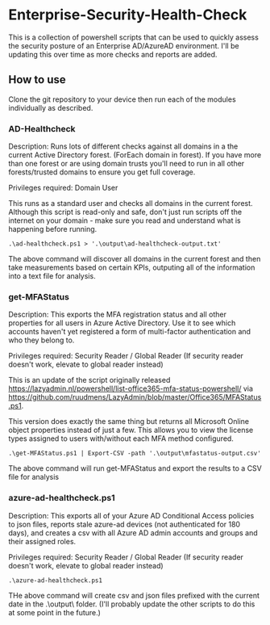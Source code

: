 # Enterprise-Security-Health-Check

This is a collection of powershell scripts that can be used to quickly assess the security posture of an Enterprise AD/AzureAD environment. I'll be updating this over time as more checks and reports are added. 

## How to use

Clone the git repository to your device then run each of the modules individually as described. 

### AD-Healthcheck

Description:
Runs lots of different checks against all domains in a the current Active Directory forest. (ForEach domain in forest). If you have more than one forest or are using domain trusts you'll need to run in all other forests/trusted domains to ensure you get full coverage.

Privileges required: Domain User

This runs as a standard user and checks all domains in the current forest. 
Although this script is read-only and safe, don't just run scripts off the internet on your domain - make sure you read and understand what is happening before running.

```
.\ad-healthcheck.ps1 > '.\output\ad-healthcheck-output.txt'
```

The above command will discover all domains in the current forest and then take measurements based on certain KPIs, outputing all of the information into a text file for analysis.

### get-MFAStatus

Description:
This exports the MFA registration status and all other properties for all users in Azure Active Directory. Use it to see which accounts haven't yet registered a form of multi-factor authentication and who they belong to.

Privileges required: Security Reader / Global Reader (If security reader doesn't work, elevate to global reader instead)

This is an update of the script originally released https://lazyadmin.nl/powershell/list-office365-mfa-status-powershell/ via https://github.com/ruudmens/LazyAdmin/blob/master/Office365/MFAStatus.ps1. 

This version does exactly the same thing but returns all Microsoft Online object properties instead of just a few. This allows you to view the license types assigned to users with/without each MFA method configured.

```
.\get-MFAStatus.ps1 | Export-CSV -path '.\output\mfastatus-output.csv'
```

The above command will run get-MFAStatus and export the results to a CSV file for analysis

### azure-ad-healthcheck.ps1

Description:
This exports all of your Azure AD Conditional Access policies to json files, reports stale azure-ad devices (not authenticated for 180 days), and creates a csv with all Azure AD admin accounts and groups and their assigned roles.

Privileges required: Security Reader / Global Reader (If security reader doesn't work, elevate to global reader instead)

```
.\azure-ad-healthcheck.ps1
```

THe above command will create csv and json files prefixed with the current date in the .\output\ folder. 
(I'll probably update the other scripts to do this at some point in the future.)

